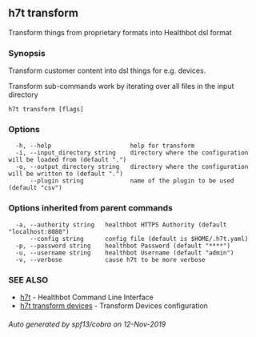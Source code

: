 ## h7t transform

Transform things from proprietary formats into Healthbot dsl format

### Synopsis

Transform customer content into dsl things for e.g. devices.

Transform sub-commands work by iterating over all files in the input directory

```
h7t transform [flags]
```

### Options

```
  -h, --help                      help for transform
  -i, --input_directory string    directory where the configuration will be loaded from (default ".")
  -o, --output_directory string   directory where the configuration will be written to (default ".")
      --plugin string             name of the plugin to be used (default "csv")
```

### Options inherited from parent commands

```
  -a, --authority string   healthbot HTTPS Authority (default "localhost:8080")
      --config string      config file (default is $HOME/.h7t.yaml)
  -p, --password string    healthbot Password (default "****")
  -u, --username string    healthbot Username (default "admin")
  -v, --verbose            cause h7t to be more verbose
```

### SEE ALSO

* [h7t](h7t.md)	 - Healthbot Command Line Interface
* [h7t transform devices](h7t_transform_devices.md)	 - Transform Devices configuration

###### Auto generated by spf13/cobra on 12-Nov-2019
